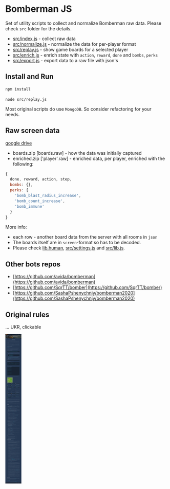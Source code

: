 # Bomberman JS
Set of utility scripts to collect and normalize Bomberman raw data.
Please check `src` folder for the details.

- [src/index.js](src/index.js) - collect raw data
- [src/normalize.js](src/normalize.js) - normalize the data for per-player format
- [src/replay.js](src/replay.js) - show game boards for a selected player
- [src/enrich.js](src/enrich.js) - enrich state with `action`, `reward`, `done` and `bombs`, `perks`
- [src/export.js](src/export.js) - export data to a raw file with json's
 
 
## Install and Run
 ```
npm install

node src/replay.js
```
Most original scripts do use `MongoDB`. So consider refactoring for your needs. 
 
 
## Raw screen data
[google drive](https://drive.google.com/drive/folders/1GBYH9hBdGEIpRlbTvMJnGYgd4E9KasqX?usp=sharing)
- boards.zip [boards.raw] - how the data was initially captured
- enriched.zip ['player'.raw] - enriched data, per player, enriched with the following: 
```javascript
{
  done, reward, action, step,
  bombs: {},
  perks: {
    'bomb_blast_radius_increase',
    'bomb_count_increase',
    'bomb_immune'
  }
}
```

More info:
- each row - another board data from the server with all rooms in `json`  
- The boards itself are in `screen`-format so has to be decoded. 
- Please check [lib.human](https://github.com/illya13/bomberman-js/blob/master/src/lib.js#L18), [src/settings.js](src/settings.js) and [src/lib.js](src/lib.js).
 
 
## Other bots repos
- [https://github.com/avida/bomberman](https://github.com/avida/bomberman)
- [https://github.com/SqrTT/bomber](https://github.com/SqrTT/bomber)
- [https://github.com/SashaPshenychniy/bomberman2020](https://github.com/SashaPshenychniy/bomberman2020)
 
 
## Original rules
... UKR, clickable

<img src="https://raw.githubusercontent.com/illya13/bomberman-js/master/rules_v4_2.png" alt="Rules" width="50"/>

